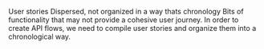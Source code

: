User stories
Dispersed, not organized in a way thats chronology
Bits of functionality that may not provide a cohesive user journey.
In order to create API flows, we need to compile user stories and organize them into a chronological way.
